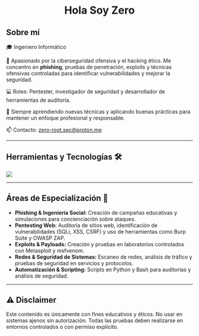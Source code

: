 <h1 align="center">Hola Soy Zero</h1> 

<h2>Sobre mí </h2>

🎓 Ingeniero Informático  

🔐 Apasionado por la ciberseguridad ofensiva y el hacking ético. Me concentro en **phishing**, pruebas de penetración, exploits y técnicas ofensivas controladas para identificar vulnerabilidades y mejorar la seguridad.

💻 Roles: Pentester, investigador de seguridad y desarrollador de herramientas de auditoría.

🚀 Siempre aprendiendo nuevas técnicas y aplicando buenas prácticas para mantener un enfoque profesional y responsable.

📫 Contacto: zero-root.sec@proton.me<b></b>
</p>

---

<h2>Herramientas y Tecnologías 🛠️</h2>
<p>
  <a href="https://skillicons.dev">
    <img src="https://skillicons.dev/icons?i=python,bash,git,github,kali,cpp&theme=dark" />

  </a>
</p>

---

<h2>Áreas de Especialización 🎯</h2>
<ul>
  <li><b>Phishing & Ingeniería Social:</b> Creación de campañas educativas y simulaciones para concienciación sobre ataques.</li>
  <li><b>Pentesting Web:</b> Auditoría de sitios web, identificación de vulnerabilidades (SQLi, XSS, CSRF) y uso de herramientas como Burp Suite y OWASP ZAP.</li>
  <li><b>Exploits & Payloads:</b> Creación y pruebas en laboratorios controlados con Metasploit y msfvenom.</li>
  <li><b>Redes & Seguridad de Sistemas:</b> Escaneo de redes, análisis de tráfico y pruebas de seguridad en servicios y protocolos.</li>
  <li><b>Automatización & Scripting:</b> Scripts en Python y Bash para auditorías y análisis de seguridad.</li>
</ul>

---

<h2>⚠️ Disclaimer</h2>
<p>
Este contenido es únicamente con fines educativos y éticos. No usar en sistemas ajenos sin autorización. Todas las pruebas deben realizarse en entornos controlados o con permiso explícito.
</p>
